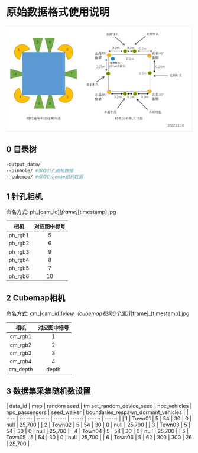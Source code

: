 
# 原始数据格式使用说明

![图片](images/传感器安防位置.jpg)

## 0 目录树

```sh
-output_data/
--pinhole/ #保存针孔相机数据    
--cubemap/ #保存Cubemap相机数据
```

## 1 针孔相机

命名方式: ph_[cam_id]_[frame]_[timestamp].jpg

| 相机 | 对应图中标号 |
| :----: | :----: |
| ph_rgb1 | 5 |
| ph_rgb2 | 6 |
| ph_rgb3 | 9 |
| ph_rgb4 | 8 |
| ph_rgb5 | 7 |
| ph_rgb6 | 10 |

## 2 Cubemap相机

命名方式: cm_[cam_id]_[view（cubemap视角6个面）]_[frame]_[timestamp].jpg

| 相机 | 对应图中标号 |
| :----: | :----: |
| cm_rgb1 | 1 |
| cm_rgb2 | 2 |
| cm_rgb3 | 3 |
| cm_rgb4 | 4 |
| cm_depth | depth |

## 3 数据集采集随机数设置

| data_id      | map | random seed     | tm set_random_device_seed | npc_vehicles | npc_passengers | seed_walker | boundaries_respawn_dormant_vehicles |
| :---        |    :----:   |    :----:    |    :----:   |    :----:   |    :----:   |   :----:  |
| 1    | Town01        | 5   |  54  | 30 | 0 | null | 25,700 |
| 2    | Town02        | 5   |  54  | 30 | 0 | null | 25,700 |
| 3    | Town03        | 5   |  54  | 30 | 0 | null | 25,700 |
| 4    | Town04        | 5   |  54  | 30 | 0 | null | 25,700 |
| 5    | Town05        | 5   |  54  | 30 | 0 | null | 25,700 |
| 6    | Town06        | 5   |  62  | 300 | 300 | 26 | 25,700 |
